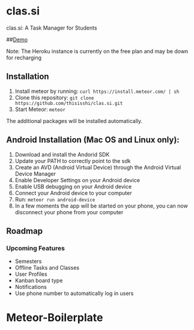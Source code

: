 # clas.si
clas.si: A Task Manager for Students

##[Demo](http://classi-heroku.herokuapp.com)

Note: The Heroku instance is currently on the free plan and may be down for recharging

## Installation
1. Install meteor by running: `curl https://install.meteor.com/ | sh`
2. Clone this repository: `git clone https://github.com/thisisshi/clas.si.git`
3. Start Meteor: `meteor`

The additional packages will be installed automatically.

## Android Installation (Mac OS and Linux only):

1. Download and install the Andorid SDK
2. Update your PATH to correctly point to the sdk
3. Create an AVD (Android Virtual Device) through the Android Virtual Device Manager
4. Enable Developer Settings on your Android device
5. Enable USB debugging on your Android device
6. Connect your Android device to your computer
7. Run: `meteor run android-device`
8. In a few moments the app will be started on your phone, you can now disconnect your phone from your computer

## Roadmap

### Upcoming Features
- Semesters
- Offline Tasks and Classes
- User Profiles
- Kanban board type
- Notifications
- Use phone number to automatically log in users
# Meteor-Boilerplate
